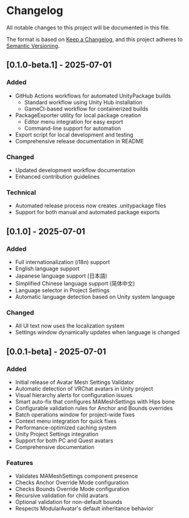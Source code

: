 # Changelog

All notable changes to this project will be documented in this file.

The format is based on [Keep a Changelog](https://keepachangelog.com/en/1.0.0/),
and this project adheres to [Semantic Versioning](https://semver.org/spec/v2.0.0.html).

## [0.1.0-beta.1] - 2025-07-01

### Added
- GitHub Actions workflows for automated UnityPackage builds
  - Standard workflow using Unity Hub installation
  - GameCI-based workflow for containerized builds
- PackageExporter utility for local package creation
  - Editor menu integration for easy export
  - Command-line support for automation
- Export script for local development and testing
- Comprehensive release documentation in README

### Changed
- Updated development workflow documentation
- Enhanced contribution guidelines

### Technical
- Automated release process now creates .unitypackage files
- Support for both manual and automated package exports

## [0.1.0] - 2025-07-01

### Added
- Full internationalization (i18n) support
- English language support
- Japanese language support (日本語)
- Simplified Chinese language support (简体中文)
- Language selector in Project Settings
- Automatic language detection based on Unity system language

### Changed
- All UI text now uses the localization system
- Settings window dynamically updates when language is changed

## [0.0.1-beta] - 2025-07-01

### Added
- Initial release of Avatar Mesh Settings Validator
- Automatic detection of VRChat avatars in Unity project
- Visual hierarchy alerts for configuration issues
- Smart auto-fix that configures MAMeshSettings with Hips bone
- Configurable validation rules for Anchor and Bounds overrides
- Batch operations window for project-wide fixes
- Context menu integration for quick fixes
- Performance-optimized caching system
- Unity Project Settings integration
- Support for both PC and Quest avatars
- Comprehensive documentation

### Features
- Validates MAMeshSettings component presence
- Checks Anchor Override Mode configuration
- Checks Bounds Override Mode configuration
- Recursive validation for child avatars
- Optional validation for non-default bounds
- Respects ModularAvatar's default inheritance behavior